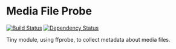# Media File Probe

[![Build Status](https://travis-ci.org/artheus/media-file-probe.svg)](https://travis-ci.org/artheus/media-file-probe.svg)
[![Dependency Status](https://david-dm.org/artheus/media-file-probe.svg)](https://david-dm.org/artheus/media-file-probe.svg)

Tiny module, using ffprobe, to collect metadata about media files.
